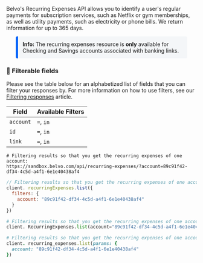 Belvo's Recurring Expenses API allows you to identify a user's regular payments for subscription services, such as Netflix or gym memberships, as well as utility payments, such as electricity or phone bills. We return information for up to 365 days.

<div style="background-color:#f4f6f8; border-left: 6px solid #0663F9;padding: 12px;margin-left: 25px; border-radius: 4px; margin-right: 25px">
    <strong>Info: </strong> The recurring expenses resource is <b>only</b> available for Checking and Savings accounts associated with banking links.
 </div>

 ### **🔦 Filterable fields**

Please see the table below for an alphabetized list of fields that you can filter your responses by. For more information on how to use filters, see our [Filtering responses](https://developers.belvo.com/docs/searching-and-filtering) article.

| Field     | Available Filters |
| --------- | ----------------- |
| `account` | `=`, `in`         |
| `id`      | `=`, `in`         |
| `link`    | `=`, `in`         |

```curl cURL
# Filtering results so that you get the recurring expenses of one account:
https://sandbox.belvo.com/api/recurring-expenses/?account=89c91f42-df34-4c5d-a4f1-6e1e40438af4

```
```javascript Node
// Filtering results so that you get the recurring expenses of one account:
client. recurringExpenses.list({
  filters: {
    account: "89c91f42-df34-4c5d-a4f1-6e1e40438af4"
  }
})

```
```python Python
# Filtering results so that you get the recurring expenses of one account:
client. RecurringExpenses.list(account="89c91f42-df34-4c5d-a4f1-6e1e40438af4")

```
```ruby Ruby
# Filtering results so that you get the recurring expenses of one account:
client. recurring_expenses.list(params: {
  account: "89c91f42-df34-4c5d-a4f1-6e1e40438af4"
})
```
